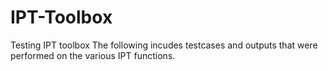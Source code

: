 # IPT-Toolbox
Testing IPT toolbox
The following incudes testcases and outputs that were performed on the various IPT functions.
